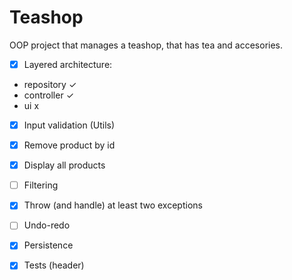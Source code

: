 # Teashop
OOP project that manages a teashop, that has tea and accesories.

- [x] Layered architecture:
- repository  ✓
- controller ✓
- ui x

- [x] Input validation (Utils)

- [x] Remove product by id

- [x] Display all products
- [ ] Filtering

- [x] Throw (and handle) at least two exceptions 
- [ ] Undo-redo

- [x] Persistence

- [x] Tests (header)
